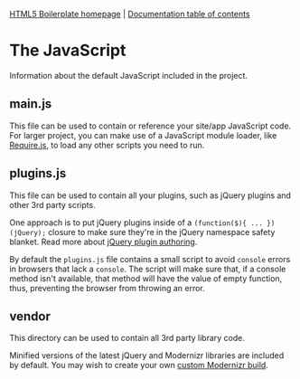 [HTML5 Boilerplate homepage](https://html5boilerplate.com) | [Documentation
table of contents](TOC.md)

# The JavaScript

Information about the default JavaScript included in the project.

## main.js

This file can be used to contain or reference your site/app JavaScript code.
For larger project, you can make use of a JavaScript module loader, like
[Require.js](http://requirejs.org/), to load any other scripts you need to
run.

## plugins.js

This file can be used to contain all your plugins, such as jQuery plugins and
other 3rd party scripts.

One approach is to put jQuery plugins inside of a `(function($){ ...
})(jQuery);` closure to make sure they're in the jQuery namespace safety
blanket. Read more about [jQuery plugin
authoring](https://learn.jquery.com/plugins/#Getting_Started).

By default the `plugins.js` file contains a small script to avoid `console`
errors in browsers that lack a `console`. The script will make sure that, if
a console method isn't available, that method will have the value of empty
function, thus, preventing the browser from throwing an error.


## vendor

This directory can be used to contain all 3rd party library code.

Minified versions of the latest jQuery and Modernizr libraries are included by
default. You may wish to create your own [custom Modernizr
build](http://www.modernizr.com/download/).
